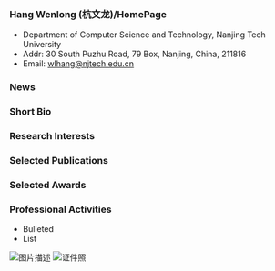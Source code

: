 ### Hang Wenlong (杭文龙)/HomePage
-  Department of Computer Science and Technology, Nanjing Tech University
-  Addr: 30 South Puzhu Road, 79 Box, Nanjing, China, 211816
-  Email: wlhang@njtech.edu.cn

### News

### Short Bio

### Research Interests

### Selected Publications

### Selected Awards

### Professional Activities
- Bulleted
- List

![图片描述](图片链接)
![证件照](/zhengjianzhao.jpg)


